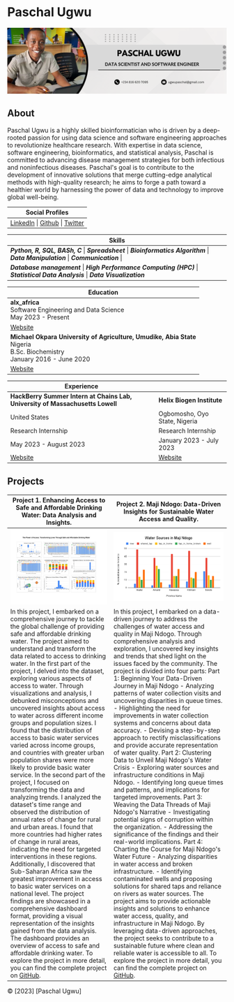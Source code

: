# Paschal Ugwu

![Profile Picture](https://github.com/paschalugwu/paschalugwu/blob/master/Image/Personal/CoverImage.png)

## About
Paschal Ugwu is a highly skilled bioinformatician who is driven by a deep-rooted passion for using data science and software engineering approaches to revolutionize healthcare research. With expertise in data science, software engineering, bioinformatics, and statistical analysis, Paschal is committed to advancing disease management strategies for both infectious and noninfectious diseases. Paschal's goal is to contribute to the development of innovative solutions that merge cutting-edge analytical methods with high-quality research; he aims to forge a path toward a healthier world by harnessing the power of data and technology to improve global well-being.

| **Social Profiles** | 
| --- | 
| [LinkedIn](https://www.linkedin.com/in/paschal-ugwu-52abb6229/) \| [Github](https://github.com/paschalugwu) \| [Twitter](https://twitter.com/Paschal_Ugwu001) |  


| **Skills** | 
| --- | 
| ***Python, R, SQL, BASh, C***  \|  ***Spreadsheet***  \|  ***Bioinformatics Algorithm***  \|  ***Data Manipulation*** \| ***Communication*** \|
| ***Database management***  \|  ***High Performance Computing (HPC)***  \|  ***Statistical Data Analysis***  \|  ***Data Visualization*** | 

| **Education** | 
| --- | 
| **alx_africa**<br>Software Engineering and Data Science<br>May 2023 - Present
[Website](https://www.alxafrica.com) | 
| **Michael Okpara University of Agriculture, Umudike, Abia State**<br>Nigeria<br>B.Sc. Biochemistry<br>January 2016 - June 2020
[Website](https://mouau.edu.ng) | 


| Experience                                                     |                                                         |
| -------------------------------------------------------------- | ------------------------------------------------------- |
| **HackBerry Summer Intern at Chains Lab, University of Massachusetts Lowell** | **Helix Biogen Institute**                             |
| United States                                                  | Ogbomosho, Oyo State, Nigeria                           |
| Research Internship                                            | Research Internship                                     |
| May 2023 - August 2023                                         | January 2023 - July 2023                               |
| [Website](https://fredericchain.weebly.com/humans.html)        | [Website](https://www.helixbiogeninstitute.org)         |


## Projects

| Project 1. Enhancing Access to Safe and Affordable Drinking Water: Data Analysis and Insights. | Project 2. Maji Ndogo: Data-Driven Insights for Sustainable Water Access and Quality. | 
| --- | --- | 
| ![Dashboard Display](https://github.com/paschalugwu/paschalugwu/blob/master/Image/project1/dashboard.jpg) | ![Water Sources in Maji Ndogo](https://github.com/paschalugwu/paschalugwu/blob/master/Image/project2/water_sources_visual.png) | 
| In this project, I embarked on a comprehensive journey to tackle the global challenge of providing safe and affordable drinking water. The project aimed to understand and transform the data related to access to drinking water. In the first part of the project, I delved into the dataset, exploring various aspects of access to water. Through visualizations and analysis, I debunked misconceptions and uncovered insights about access to water across different income groups and population sizes. I found that the distribution of access to basic water services varied across income groups, and countries with greater urban population shares were more likely to provide basic water service. In the second part of the project, I focused on transforming the data and analyzing trends. I analyzed the dataset's time range and observed the distribution of annual rates of change for rural and urban areas. I found that more countries had higher rates of change in rural areas, indicating the need for targeted interventions in these regions. Additionally, I discovered that Sub-Saharan Africa saw the greatest improvement in access to basic water services on a national level. The project findings are showcased in a comprehensive dashboard format, providing a visual representation of the insights gained from the data analysis. The dashboard provides an overview of access to safe and affordable drinking water. To explore the project in more detail, you can find the complete project on [GitHub](https://github.com/paschalugwu/Integrated_Project-Access_To_Drinking_Water). | In this project, I embarked on a data-driven journey to address the challenges of water access and quality in Maji Ndogo. Through comprehensive analysis and exploration, I uncovered key insights and trends that shed light on the issues faced by the community. The project is divided into four parts: Part 1: Beginning Your Data-Driven Journey in Maji Ndogo - Analyzing patterns of water collection visits and uncovering disparities in queue times. - Highlighting the need for improvements in water collection systems and concerns about data accuracy. - Devising a step-by-step approach to rectify misclassifications and provide accurate representation of water quality. Part 2: Clustering Data to Unveil Maji Ndogo's Water Crisis - Exploring water sources and infrastructure conditions in Maji Ndogo. - Identifying long queue times and patterns, and implications for targeted improvements. Part 3: Weaving the Data Threads of Maji Ndogo's Narrative - Investigating potential signs of corruption within the organization. - Addressing the significance of the findings and their real-world implications. Part 4: Charting the Course for Maji Ndogo's Water Future - Analyzing disparities in water access and broken infrastructure. - Identifying contaminated wells and proposing solutions for shared taps and reliance on rivers as water sources. The project aims to provide actionable insights and solutions to enhance water access, quality, and infrastructure in Maji Ndogo. By leveraging data-driven approaches, the project seeks to contribute to a sustainable future where clean and reliable water is accessible to all. To explore the project in more detail, you can find the complete project on [GitHub](https://github.com/paschalugwu/paschalugwu/blob/master/Image/project2/water_sources_visual.png). | 


© [2023] [Paschal Ugwu]
